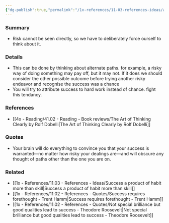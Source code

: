 ```yaml
---
{"dg-publish":true,"permalink":"/1x-references/11-03-references-ideas/alternative-paths-and-risk-not-directly-visible/"}
---
```



### Summary
- Risk cannot be seen directly, so we have to deliberately force ourself to think about it.

### Details
- This can be done by thinking about alternate paths. for example, a risky way of doing something may pay off, but it may not. If it does we should consider the other possible outcome before trying another risky endeavor and recognise the success was a chance
- You will try to attribute success to hard work instead of chance. fight this tendancy.

### References
- [[4x - Reading/41.02 - Reading - Book reviews/The Art of Thinking Clearly by Rolf Dobelli\|The Art of Thinking Clearly by Rolf Dobelli]]

### Quotes
- Your brain will do everything to convince you that your success is warranted—no matter how risky your dealings are—and will obscure any thought of paths other than the one you are on.


### Related
- [[1x - References/11.03 - References - Ideas/Success a product of habit more than skill\|Success a product of habit more than skill]]
- [[1x - References/11.02 - References - Quotes/Success requires forethought - Trent Hamm\|Success requires forethought - Trent Hamm]]
- [[1x - References/11.02 - References - Quotes/Not special brilliance but good qualities lead to success - Theodore Roosevelt\|Not special brilliance but good qualities lead to success - Theodore Roosevelt]]